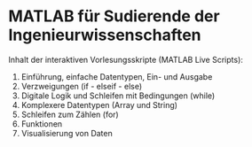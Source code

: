 # MATLAB für Sudierende der Ingenieurwissenschaften

Inhalt der interaktiven Vorlesungsskripte (MATLAB Live Scripts):

1. Einführung, einfache Datentypen, Ein- und Ausgabe
2. Verzweigungen (if - elseif - else)
3. Digitale Logik und Schleifen mit Bedingungen (while)
4. Komplexere Datentypen (Array und String)
5. Schleifen zum Zählen (for)
6. Funktionen
7. Visualisierung von Daten


